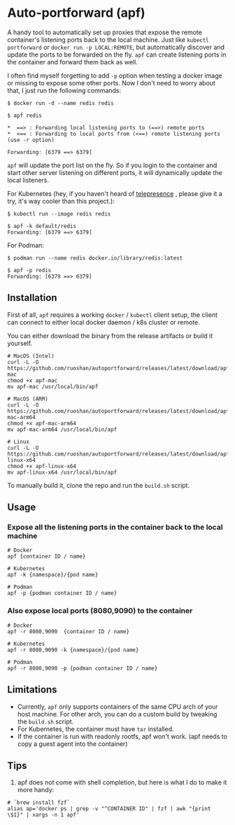 # Auto-portforward (apf)

A handy tool to automatically set up proxies that expose the remote container's listening ports
back to the local machine. Just like `kubectl portforward` or `docker run -p LOCAL:REMOTE`, but
automatically discover and update the ports to be forwarded on the fly. `apf` can create listening
ports in the container and forward them back as well.

I often find myself forgetting to add `-p` option when testing a docker image or missing to
expose some other ports. Now I don't need to worry about that, I just run the following commands:

```
$ docker run -d --name redis redis

$ apf redis

*  ==> : Forwarding local listening ports to (==>) remote ports
*  <== : Forwarding to local ports from (<==) remote listening ports (use -r option)

Forwarding: [6379 ==> 6379]
```

`apf` will update the port list on the fly. So if you login to the container and start other
server listening on different ports, it will dynamically update the local listeners.

For Kubernetes (hey, if you haven't heard of [telepresence](telepresence.io) , please give it a try, it's way cooler than this project.):

```
$ kubectl run --image redis redis

$ apf -k default/redis
Forwarding: [6379 ==> 6379]
```

For Podman:

```
$ podman run --name redis docker.io/library/redis:latest

$ apf -p redis
Forwarding: [6379 ==> 6379]
```

## Installation

First of all, `apf` requires a working `docker` / `kubectl` client setup, the client can connect to either
local docker daemon / k8s cluster or remote.

You can either download the binary from the release artifacts or build it yourself.

```
# MacOS (Intel)
curl -L -O https://github.com/ruoshan/autoportforward/releases/latest/download/apf-mac
chmod +x apf-mac
mv apf-mac /usr/local/bin/apf

# MacOS (ARM)
curl -L -O https://github.com/ruoshan/autoportforward/releases/latest/download/apf-mac-arm64
chmod +x apf-mac-arm64
mv apf-mac-arm64 /usr/local/bin/apf

# Linux
curl -L -O https://github.com/ruoshan/autoportforward/releases/latest/download/apf-linux-x64
chmod +x apf-linux-x64
mv apf-linux-x64 /usr/local/bin/apf
```

To manually build it, clone the repo and run the `build.sh` script.

## Usage

### Expose all the listening ports in the container back to the local machine

```
# Docker
apf {container ID / name}

# Kubernetes
apf -k {namespace}/{pod name}

# Podman
apf -p {podman container ID / name}
```

### Also expose local ports (8080,9090) to the container

```
# Docker
apf -r 8080,9090  {container ID / name}

# Kubernetes
apf -r 8080,9090 -k {namespace}/{pod name}

# Podman
apf -r 8080,9090 -p {podman container ID / name}
```


## Limitations

- Currently, `apf` only supports containers of the same CPU arch of your host machine. For other arch, you can do a custom build by tweaking the `build.sh` script.
- For Kubernetes, the container must have `tar` installed.
- If the container is run with readonly rootfs, apf won't work. (apf needs to copy a guest agent into the container)

## Tips

1. apf does not come with shell completion, but here is what I do to make it more handy:

```
# `brew install fzf`
alias ap='docker ps | grep -v "^CONTAINER ID" | fzf | awk "{print \$1}" | xargs -n 1 apf'
```
